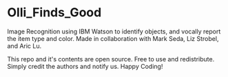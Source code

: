 # Olli_Finds_Good
Image Recognition using IBM Watson to identify objects, and vocally report the item type and color. Made in collaboration with Mark Seda, Liz Strobel, and Aric Lu.

This repo and it's contents are open source. Free to use and redistribute. Simply credit the authors and notify us. Happy Coding!
